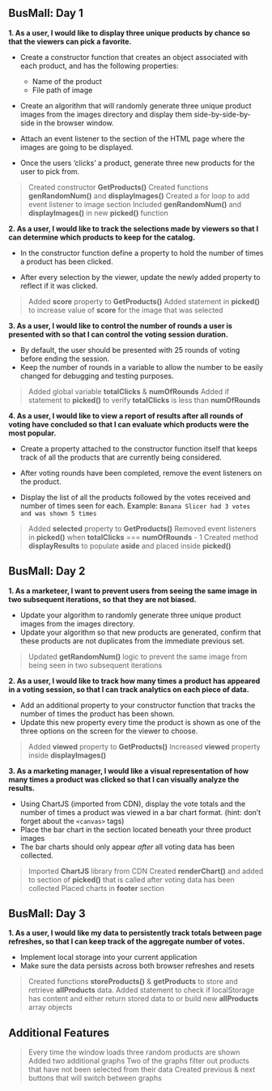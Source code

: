## BusMall: Day 1

**1. As a user, I would like to display three unique products by chance so that the viewers can pick a favorite.**

* Create a constructor function that creates an object associated with each product, and has the following properties:
	* Name of the product
	* File path of image

* Create an algorithm that will randomly generate three unique product images from the images directory and display them side-by-side-by-side in the browser window.

* Attach an event listener to the section of the HTML page where the images are going to be displayed.

* Once the users ‘clicks’ a product, generate three new products for the user to pick from.
> Created constructor **GetProducts()**
> Created functions **genRandomNum()** and **displayImages()**
> Created a for loop to add event listener to image section
> Included **genRandomNum()** and **displayImages()** in new **picked()** function

**2. As a user, I would like to track the selections made by viewers so that I can determine which products to keep for the catalog.**
* In the constructor function define a property to hold the number of times a product has been clicked.

* After every selection by the viewer, update the newly added property to reflect if it was clicked.
> Added **score** property to **GetProducts()**
> Added statement in **picked()** to increase value of **score** for the image that was selected

**3. As a user, I would like to control the number of rounds a user is presented with so that I can control the voting session duration.**
* By default, the user should be presented with 25 rounds of voting before ending the session.
* Keep the number of rounds in a variable to allow the number to be easily changed for debugging and testing purposes.
> Added global variable **totalClicks** & **numOfRounds**
> Added if statement to **picked()** to verify **totalClicks** is less than **numOfRounds**

**4. As a user, I would like to view a report of results after all rounds of voting have concluded so that I can evaluate which products were the most popular.**
*  Create a property attached to the constructor function itself that keeps track of all the products that are currently being considered.
        
 *  After voting rounds have been completed, remove the event listeners on the product.
        
 *   Display the list of all the products followed by the votes received and number of times seen for each. Example:  `Banana Slicer had 3 votes and was shown 5 times`
> Added **selected** property to **GetProducts()**
> Removed event listeners in **picked()** when **totalClicks** === **numOfRounds** - 1
> Created method **displayResults** to populate **aside** and placed inside **picked()**

## BusMall: Day 2

**1. As a marketeer, I want to prevent users from seeing the same image in two subsequent iterations, so that they are not biased.**

-   Update your algorithm to randomly generate three unique product images from the images directory.
-   Update your algorithm so that new products are generated, confirm that these products are not duplicates from the immediate previous set.
> Updated **getRandomNum()** logic to prevent the same image from being seen in two subsequent iterations

**2. As a user, I would like to track how many times a product has appeared in a voting session, so that I can track analytics on each piece of data.**

-   Add an additional property to your constructor function that tracks the number of times the product has been shown.
-   Update this new property every time the product is shown as one of the three options on the screen for the viewer to choose.
> Added **viewed** property to **GetProducts()**
> Increased **viewed** property inside **displayImages()**

**3. As a marketing manager, I would like a visual representation of how many times a product was clicked so that I can visually analyze the results.**

-   Using ChartJS (imported from CDN), display the vote totals and the number of times a product was viewed in a bar chart format. (hint: don’t forget about the  `<canvas>`  tags)
-   Place the bar chart in the section located beneath your three product images
-   The bar charts should only appear  _after_  all voting data has been collected.
> Imported **ChartJS** library from CDN
> Created **renderChart()** and added to section of **picked()** that is called after voting data has been collected
> Placed charts in **footer** section

## BusMall: Day 3
**1. As a user, I would like my data to persistently track totals between page refreshes, so that I can keep track of the aggregate number of votes.**

-   Implement local storage into your current application
-   Make sure the data persists across both browser refreshes and resets
>Created functions **storeProducts()** & **getProducts** to store and retrieve **allProducts** data.
>Added statement to check if localStorage has content and either return stored data to or build new **allProducts** array objects

## Additional Features
> Every time the window loads three random products are shown
> Added two additional graphs
> Two of the graphs filter out products that have not been selected from their data
> Created previous & next buttons that will switch between graphs